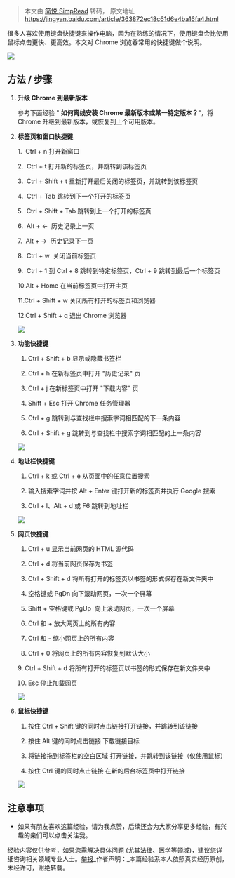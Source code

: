 > 本文由 [简悦 SimpRead](http://ksria.com/simpread/) 转码， 原文地址 https://jingyan.baidu.com/article/363872ec18c61d6e4ba16fa4.html

很多人喜欢使用键盘快捷键来操作电脑，因为在熟练的情况下，使用键盘会比使用鼠标点击更快、更高效。本文对 Chrome 浏览器常用的快捷键做个说明。

[![](https://imgsa.baidu.com/exp/w=500/sign=593f41cbedcd7b89e96c3a833f244291/b21bb051f8198618bb42ae8541ed2e738bd4e6ae.jpg)](http://jingyan.baidu.com/album/363872ec18c61d6e4ba16fa4.html?picindex=1)

[](javascript:;)方法 / 步骤
-----------------------

1.  **升级 Chrome 到最新版本**
    
    参考下面经验 " **如何离线安装 Chrome 最新版本或某一特定版本？**"，将 Chrome 升级到最新版本，或恢复到上个可用版本。
    
2.  **标签页和窗口快捷键**
    
    1.  Ctrl + n 打开新窗口
    
    2.  Ctrl + t 打开新的标签页，并跳转到该标签页
    
    3.  Ctrl + Shift + t 重新打开最后关闭的标签页，并跳转到该标签页
    
    4.  Ctrl + Tab 跳转到下一个打开的标签页
    
    5.  Ctrl + Shift + Tab 跳转到上一个打开的标签页
    
    6.  Alt + ←  历史记录上一页
    
    7.  Alt + →  历史记录下一页
    
    8.  Ctrl + w  关闭当前标签页
    
    9.  Ctrl + 1 到 Ctrl + 8 跳转到特定标签页，Ctrl + 9 跳转到最后一个标签页
    
    10.Alt + Home 在当前标签页中打开主页
    
    11.Ctrl + Shift + w 关闭所有打开的标签页和浏览器
    
    12.Ctrl + Shift + q 退出 Chrome 浏览器
    
    [![](https://imgsa.baidu.com/exp/w=500/sign=d174c03131f33a879e6d001af65c1018/2e2eb9389b504fc2d12ff304eedde71190ef6dba.jpg)](http://jingyan.baidu.com/album/363872ec18c61d6e4ba16fa4.html?picindex=2)
3.  **功能快捷键**
    
    1. Ctrl + Shift + b 显示或隐藏书签栏
    
    2. Ctrl + h 在新标签页中打开 "历史记录" 页
    
    3. Ctrl + j 在新标签页中打开 "下载内容" 页
    
    4. Shift + Esc 打开 Chrome 任务管理器
    
    5. Ctrl + g 跳转到与查找栏中搜索字词相匹配的下一条内容
    
    6. Ctrl + Shift + g 跳转到与查找栏中搜索字词相匹配的上一条内容
    
    [![](https://imgsa.baidu.com/exp/w=500/sign=60cfa3538e35e5dd902ca5df46c6a7f5/bd3eb13533fa828b8913dee2f61f4134970a5afa.jpg)](http://jingyan.baidu.com/album/363872ec18c61d6e4ba16fa4.html?picindex=3)
4.  **地址栏快捷键**
    
    1. Ctrl + k 或 Ctrl + e 从页面中的任意位置搜索
    
    2. 输入搜索字词并按 Alt + Enter 键打开新的标签页并执行 Google 搜索
    
    3. Ctrl + l、Alt + d 或 F6 跳转到地址栏
    
    [![](https://imgsa.baidu.com/exp/w=500/sign=8abce474dd88d43ff0a991f24d1fd2aa/aa64034f78f0f736d97c0f000155b319ebc41334.jpg)](http://jingyan.baidu.com/album/363872ec18c61d6e4ba16fa4.html?picindex=4)
5.  **网页快捷键**
    
    1. Ctrl + u 显示当前网页的 HTML 源代码
    
    2. Ctrl + d 将当前网页保存为书签
    
    3. Ctrl + Shift + d 将所有打开的标签页以书签的形式保存在新文件夹中
    
    4. 空格键或 PgDn 向下滚动网页，一次一个屏幕
    
    5. Shift + 空格键或 PgUp  向上滚动网页，一次一个屏幕
    
    6. Ctrl 和 + 放大网页上的所有内容
    
    7. Ctrl 和 - 缩小网页上的所有内容
    
    8. Ctrl + 0 将网页上的所有内容恢复到默认大小
    
    9. Ctrl + Shift + d 将所有打开的标签页以书签的形式保存在新文件夹中
    
    10. Esc 停止加载网页
    
    [![](https://imgsa.baidu.com/exp/w=500/sign=5c1a27eb8acb39dbc1c06756e01709a7/8326cffc1e178a8238df3ca1fd03738da877e8d4.jpg)](http://jingyan.baidu.com/album/363872ec18c61d6e4ba16fa4.html?picindex=5)
6.  **鼠标快捷键**
    
    1. 按住 Ctrl + Shift 键的同时点击链接打开链接，并跳转到该链接
    
    2. 按住 Alt 键的同时点击链接 下载链接目标
    
    3. 将链接拖到标签栏的空白区域 打开链接，并跳转到该链接（仅使用鼠标）
    
    4. 按住 Ctrl 键的同时点击链接 在新的后台标签页中打开链接
    
    [![](https://imgsa.baidu.com/exp/w=500/sign=008ac660f31986184147ef847aec2e69/503d269759ee3d6de66ac4ca48166d224f4ade07.jpg)](http://jingyan.baidu.com/album/363872ec18c61d6e4ba16fa4.html?picindex=6)

[](javascript:;)注意事项
--------------------

*   如果有朋友喜欢这篇经验，请为我点赞，后续还会为大家分享更多经验，有兴趣的亲们可以点击关注我。

经验内容仅供参考，如果您需解决具体问题 (尤其法律、医学等领域)，建议您详细咨询相关领域专业人士。[举报](javascript:void(0))_作者声明：_本篇经验系本人依照真实经历原创，未经许可，谢绝转载。